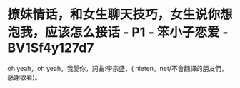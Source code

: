 # 撩妹情话，和女生聊天技巧，女生说你想泡我，应该怎么接话 - P1 - 笨小子恋爱 - BV1Sf4y127d7

oh yeah，oh yeah，我愛你，詞曲:李宗盛，( nieten。net/不會翻譯的朋友們，感謝收看)。

